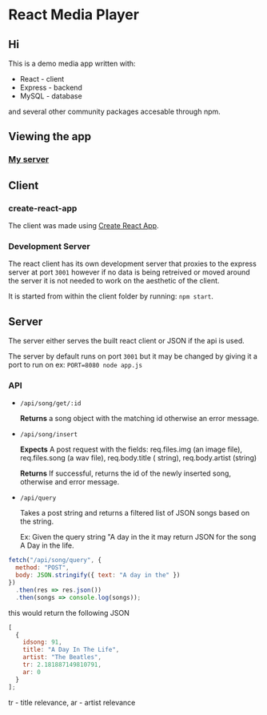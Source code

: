 # React Media Player

## Hi

This is a demo media app written with:

- React - client
- Express - backend
- MySQL - database

and several other community packages accesable through npm.

## Viewing the app

### [My server](http://react-media-app.duckdns.org/)

## Client

### create-react-app

The client was made using [Create React App](https://create-react-app.dev/).

### Development Server

The react client has its own development server that proxies to the express server at port `3001` however if no data is being retreived or moved around the server it is not needed to work on the aesthetic of the client.

It is started from within the client folder by running: `npm start`.

## Server

The server either serves the built react client or JSON if the api is used.

The server by default runs on port `3001` but it may be changed by giving it a port to run on ex: `PORT=8080 node app.js`

### API

- `/api/song/get/:id`

  <b>Returns</b> a song object with the matching id otherwise an error message.

- `/api/song/insert`

  <b>Expects</b> A post request with the fields: req.files.img (an image file), req.files.song (a wav file), req.body.title ( string), req.body.artist (string)

  <b>Returns</b> If successful, returns the id of the newly inserted song, otherwise and error message.

- `/api/query`

  Takes a post string and returns a filtered list of JSON songs based on the string.

  Ex: Given the query string "A day in the it may return JSON for the song A Day in the life.

```js
fetch("/api/song/query", {
  method: "POST",
  body: JSON.stringify({ text: "A day in the" })
})
  .then(res => res.json())
  .then(songs => console.log(songs));
```

this would return the following JSON

```js
[
  {
    idsong: 91,
    title: "A Day In The Life",
    artist: "The Beatles",
    tr: 2.181887149810791,
    ar: 0
  }
];
```

tr - title relevance,
ar - artist relevance
